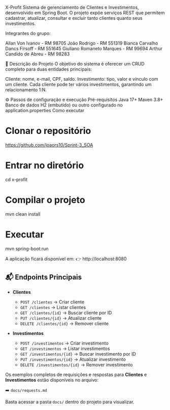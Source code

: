 X-Profit
Sistema de gerenciamento de Clientes e Investimentos, desenvolvido em Spring Boot.
O projeto expõe serviços REST que permitem cadastrar, atualizar, consultar e excluir tanto clientes quanto seus investimentos.

Integrantes do grupo:

Allan Von Ivanov - RM 98705
João Rodrigo - RM 551319
Bianca Carvalho Dancs Firsoff - RM 551645
Giuliano Romaneto Marques - RM 99694
Arthur Candido de Abreu - RM 98283

📌 Descrição do Projeto
O objetivo do sistema é oferecer um CRUD completo para duas entidades principais:

Cliente: nome, e-mail, CPF, saldo.
Investimento: tipo, valor e vínculo com um cliente.
Cada cliente pode ter vários investimentos, garantindo um relacionamento 1:N.

⚙️ Passos de configuração e execução
Pré-requisitos
Java 17+
Maven 3.8+
Banco de dados H2 (embutido) ou outro configurado no application.properties
Como executar
# Clonar o repositório
https://github.com/joaors10/Sprint-3_SOA

# Entrar no diretório
cd x-profit

# Compilar o projeto
mvn clean install

# Executar
mvn spring-boot:run

A aplicação ficará disponível em:
👉 http://localhost:8080

## 📬 Endpoints Principais

- **Clientes**
  - `POST /clientes` → Criar cliente
  - `GET /clientes` → Listar clientes
  - `GET /clientes/{id}` → Buscar cliente por ID
  - `PUT /clientes/{id}` → Atualizar cliente
  - `DELETE /clientes/{id}` → Remover cliente

- **Investimentos**
  - `POST /investimentos` → Criar investimento
  - `GET /investimentos` → Listar investimentos
  - `GET /investimentos/{id}` → Buscar investimento por ID
  - `PUT /investimentos/{id}` → Atualizar investimento
  - `DELETE /investimentos/{id}` → Remover investimento

Os exemplos completos de requisições e respostas para **Clientes** e **Investimentos** estão disponíveis no arquivo:

➡️ `docs/requests.md`

Basta acessar a pasta `docs/` dentro do projeto para visualizar.

